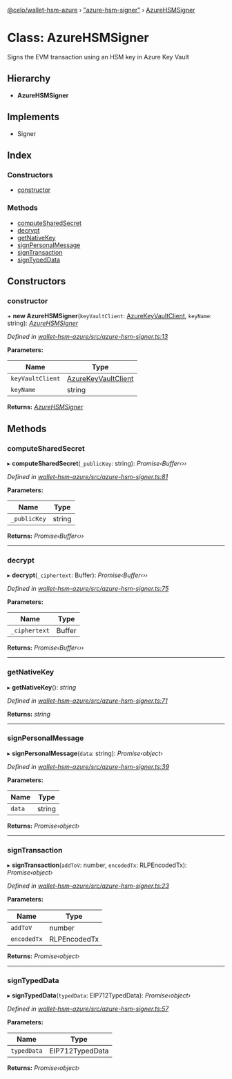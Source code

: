 [@celo/wallet-hsm-azure](../README.md) › ["azure-hsm-signer"](../modules/_azure_hsm_signer_.md) › [AzureHSMSigner](_azure_hsm_signer_.azurehsmsigner.md)

# Class: AzureHSMSigner

Signs the EVM transaction using an HSM key in Azure Key Vault

## Hierarchy

* **AzureHSMSigner**

## Implements

* Signer

## Index

### Constructors

* [constructor](_azure_hsm_signer_.azurehsmsigner.md#constructor)

### Methods

* [computeSharedSecret](_azure_hsm_signer_.azurehsmsigner.md#computesharedsecret)
* [decrypt](_azure_hsm_signer_.azurehsmsigner.md#decrypt)
* [getNativeKey](_azure_hsm_signer_.azurehsmsigner.md#getnativekey)
* [signPersonalMessage](_azure_hsm_signer_.azurehsmsigner.md#signpersonalmessage)
* [signTransaction](_azure_hsm_signer_.azurehsmsigner.md#signtransaction)
* [signTypedData](_azure_hsm_signer_.azurehsmsigner.md#signtypeddata)

## Constructors

###  constructor

\+ **new AzureHSMSigner**(`keyVaultClient`: [AzureKeyVaultClient](_azure_key_vault_client_.azurekeyvaultclient.md), `keyName`: string): *[AzureHSMSigner](_azure_hsm_signer_.azurehsmsigner.md)*

*Defined in [wallet-hsm-azure/src/azure-hsm-signer.ts:13](https://github.com/celo-org/celo-monorepo/blob/master/packages/sdk/wallets/wallet-hsm-azure/src/azure-hsm-signer.ts#L13)*

**Parameters:**

Name | Type |
------ | ------ |
`keyVaultClient` | [AzureKeyVaultClient](_azure_key_vault_client_.azurekeyvaultclient.md) |
`keyName` | string |

**Returns:** *[AzureHSMSigner](_azure_hsm_signer_.azurehsmsigner.md)*

## Methods

###  computeSharedSecret

▸ **computeSharedSecret**(`_publicKey`: string): *Promise‹Buffer‹››*

*Defined in [wallet-hsm-azure/src/azure-hsm-signer.ts:81](https://github.com/celo-org/celo-monorepo/blob/master/packages/sdk/wallets/wallet-hsm-azure/src/azure-hsm-signer.ts#L81)*

**Parameters:**

Name | Type |
------ | ------ |
`_publicKey` | string |

**Returns:** *Promise‹Buffer‹››*

___

###  decrypt

▸ **decrypt**(`_ciphertext`: Buffer): *Promise‹Buffer‹››*

*Defined in [wallet-hsm-azure/src/azure-hsm-signer.ts:75](https://github.com/celo-org/celo-monorepo/blob/master/packages/sdk/wallets/wallet-hsm-azure/src/azure-hsm-signer.ts#L75)*

**Parameters:**

Name | Type |
------ | ------ |
`_ciphertext` | Buffer |

**Returns:** *Promise‹Buffer‹››*

___

###  getNativeKey

▸ **getNativeKey**(): *string*

*Defined in [wallet-hsm-azure/src/azure-hsm-signer.ts:71](https://github.com/celo-org/celo-monorepo/blob/master/packages/sdk/wallets/wallet-hsm-azure/src/azure-hsm-signer.ts#L71)*

**Returns:** *string*

___

###  signPersonalMessage

▸ **signPersonalMessage**(`data`: string): *Promise‹object›*

*Defined in [wallet-hsm-azure/src/azure-hsm-signer.ts:39](https://github.com/celo-org/celo-monorepo/blob/master/packages/sdk/wallets/wallet-hsm-azure/src/azure-hsm-signer.ts#L39)*

**Parameters:**

Name | Type |
------ | ------ |
`data` | string |

**Returns:** *Promise‹object›*

___

###  signTransaction

▸ **signTransaction**(`addToV`: number, `encodedTx`: RLPEncodedTx): *Promise‹object›*

*Defined in [wallet-hsm-azure/src/azure-hsm-signer.ts:23](https://github.com/celo-org/celo-monorepo/blob/master/packages/sdk/wallets/wallet-hsm-azure/src/azure-hsm-signer.ts#L23)*

**Parameters:**

Name | Type |
------ | ------ |
`addToV` | number |
`encodedTx` | RLPEncodedTx |

**Returns:** *Promise‹object›*

___

###  signTypedData

▸ **signTypedData**(`typedData`: EIP712TypedData): *Promise‹object›*

*Defined in [wallet-hsm-azure/src/azure-hsm-signer.ts:57](https://github.com/celo-org/celo-monorepo/blob/master/packages/sdk/wallets/wallet-hsm-azure/src/azure-hsm-signer.ts#L57)*

**Parameters:**

Name | Type |
------ | ------ |
`typedData` | EIP712TypedData |

**Returns:** *Promise‹object›*
